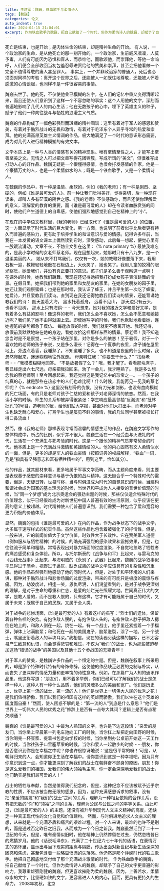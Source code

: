 ```yaml
---
title: 李建军：魏巍，铁血歌手与柔情诗人
tags: [魏巍]
categories: 论文
auto_indent: true
date: 2024-04-15 21:04:01
excerpt: 作为铁血歌手的魏巍，把自己献给了一个时代，但作为柔情诗人的魏巍，却赋予了自己的文字更普遍的影响力。我尊重雄强刚健的魏巍，但更喜欢摧刚为柔的魏巍，因为，上善若水，柔情似水的文字，比坚硬如铁的文字，更容易进人人的内心，因而，更具有更持久的生命力。
---
```

死亡是结束，也是开始；是肉体生命的结束，却是精神生命的开始。
有人说，一个政治家的生命，是从他死亡的那一刻开始的。一个政治家，生前威风凛凜，人莫予毒，人们有可能因为恐惧和盲从，而恭维他，而歌颂他，而崇拜他，等他一命呜呼，人们便会全部收回当初包羞忍辱进贡给他的赞美和崇拜，甚至会把他看做一个完全不值得尊敬的庸人甚至罪人。
事实上，一个并非政治家的普通人，死后也必须面对同样的考验：离开这个世界之后，还能被人一如既往地尊敬，还能被人怀着感激的心情谈起，也同样不是一件很容易的事情。

魏巍去世了。他的死，不仅使他业已模糊的名字，在人们的记忆中重又变得清晰起来，而且还使人们意识到了这样一个不容忽略的事实：这个人用他的文字，深刻而普遍地影响了几代人的内心生活；他在无数孩子的心中，埋下了英雄主义的种子，赋予了他们一种向往战斗与牺牲的浪漫主义气质。

魏巍的作品构成了一幅色彩强烈而斑斓的精神图谱：这里有着对于军人的感恩和赞美，有着对于酷烈战斗的无畏和激情，有着对于毛泽东个人异乎寻常的热爱和崇拜。他的充满高昂英雄主义情调的作品，极大地满足了一个时代的意识形态需要，成为对几代人进行精神模塑的有效文本。

文学本质上是一种与人类的情感有关的精神现象。唯有至情至性之人，才能写出至善至美之文。无情之人可以把文章写得花团锦簇，写成所谓的“美文”，但很难写出打动人心的好作品。魏巍无疑是一个很懂得感情，也很会抒发感情的作家。他是一个豪情万丈的人，也是一个柔情似水的人；既是一个铁血歌手，又是一个柔情诗人。

在魏巍的作品中，有一种是温情、柔软的，例如《我的老师》；有一种是刚烈、坚硬的，例如《谁是最可爱的人》。前一种让我们觉得美好，觉得亲切，后一种现在读来，却叫人多有茫漠的隔世之感。《我的老师》不仅感动你，而且还使你理解爱的意义，理解爱的教育的重要，而《谁是最可爱的人》却在令读者血脉贲张的同时，使他们产生道德上的自卑感，使他们强烈地感觉到自己在精神上的“小”。

在现在的中学语文教材里，《我的老师》已经取代了《谁是最可爱的人》的位置，这一方面显示了时代生活的巨大变化，另一方面，也说明了前者似乎比后者更有持久而普遍的感染力，更有助于培养学生的和谐意识与爱的情感。记得许多年前，当我在一本发黄的语文课本上偶然读到它时，深受感动，此后每一想起，便觉心里有一股暖流涌动。文章不长，不妨全文引在这里：
{% note primary %}
最使我难忘的，是我小学时候的女老师蔡老师。现在回想起来，她那时只有十八九岁，是一个温柔美丽的人。
她从来不打骂我们。仅仅有一次，她的教鞭好像要落下来，我用石板一迎，教鞭轻轻地敲在石板边上，大伙笑了，她也笑了。我用儿童的狡猾的眼光察觉，她爱我们，并没有真正要打的意思。孩子们是多么善于观察这一点啊！
在课外的时候，她教我们跳舞，我现在还记得她把我打扮成女孩子表演跳舞的情景。在假日里，她把我们带到她的家里和女朋友的家里。在她的女朋友的园子里，她还让我们观察蜜蜂；也是在那时候，我认识了蜂王，并且平生第一次吃了蜂蜜。
她爱诗，并且爱教我们读诗。直到现在我还记得她教我们读诗的情景，还能背诵她教我们的诗：
圆天盖着大海，
黑水托着孤舟，
远看不见山，
那天边只有云头，
也看不见树，
那水上只有海鸥⋯⋯
今天想来，她对我的接近文学和爱好文学，是有着多么有益的影响！像这样的老师，我们怎么会不喜欢她，怎么会不愿意和她接近呢？我们见了她不由得就围上去。即使她写字的时候，我们也默默地看着她，连她握笔的姿势都急于模仿。
每逢放假的时候，我们就更不愿离开她。我还记得，放假前我默默地站在她的身边，看她收拾这样那样东西的情景。蔡老师！我不知道您当时是不是察觉，一个孩子站在那里，对你是多么的依恋！至于暑假，对于一个喜欢她的老师的孩子来说，又是多么漫长！记得在一个夏季的夜里，席子铺在屋里地上，旁边点着香，我睡熟了。不知道睡了多久，也不知道是夜里的什么时候，我忽然爬起来，迷迷糊糊地往外就走。
母亲喊住我：“你要去干什么？”
“找蔡老师⋯⋯”我模模糊糊地回答。
“不是放暑假了么？”
哦，我才醒了。看看那块席子，我已经走出六七尺远。母亲把我拉回来，劝了一会儿，我才睡熟了。
我是多么想念我的蔡老师啊！至今回想起来，我还觉得这是我记忆中的珍宝之一。一个孩子的纯真的心，就是那些在热恋中的人们也难比啊！什么时候，我能再见一见我的蔡老师呢？
{% endnote %}
这里没有刻骨的仇恨，没有刀光和剑影，也没有血肉模糊的死亡场面，有的只是老师对孩子仁慈的爱和孩子对老师深情的依恋。然而，在我读小学的时候，师生的关系却被弄得很紧张：学生响应最高领袖“反潮流”和“批林批孔”的号召，造老师的反，给他们贴大字报，甚至对他们大打出手，而老师对学生也缺乏耐心和爱心，打骂学生也是屡见不鲜的事情，我的几位同学甚至被校长打得口鼻流血！

然而，像《我的老师》那样表现寻常而温馨的情感生活的作品，在魏巍文学写作的整体构成中，所占的比例，似乎并不很大。魏巍生活在一个经受血与火洗礼的时代，生活在一个充满生与死考验的时代。这是一个跟他的精神气质非常契合的时代。他本质上是一个充满战斗激情和英雄情结的人。他的内心固然有文人柔情似水的一面，但是，更多的却是军人的铁血豪情（按照词典的权威解释，“铁血”一词，乃是“指具有坚强意志和富有牺牲精神的”，用到这里，恰如其分）。

他的作品，就其题材来看，更多地属于军事文学范畴，而从主题角度来看，则主要是表现基于感恩的崇拜意识与基于仇恨的战斗精神。这无疑合乎一个特殊时代的需要，但是，天旋日转，世易时移，当与时俱进成为时代的自觉意识的时候，当建构和谐社会成为国家的基本理念的时候，当世界和平成为人人接受的普世价值观的时候，当“同一个梦想”成为北京奥运会的强劲主题的时候，那些仅仅适合特殊时代的价值理念，似乎已经很难成为对新世纪中国人普遍有效的生活原则，似乎应该在更高的意义上被超越。时代精神使人们普遍意识到，我们需要一种包含了爱和宽容的更为积极的价值体系。

显然，魏巍的包括《谁是最可爱的人》在内的作品，作为战争状态下的战争文学，大多属于速写样式的纪实作品。虽然这些作品也包含着被强化了的抒情性，但是，一般来讲，它的新闻价值大于文学价值，时效性大于长效性。它在赞美军人道德（例如服从与牺牲精神）的时候，的确充满强烈的感染效果和震撼效果，但是，也往往流于简单和粗糙，常常表现出对暴力场面的过度渲染，不自觉地忽略了牺牲者的痛苦感受和复杂体验。所以，与托尔斯泰的《战争与和平》比起来，与雷马克的《西线无战事》比起来，与海明威的《永别了，武器》比起来，魏巍的战争叙事似乎显得过于简单，视野过于逼仄，缺乏成熟的战争文学应该具有的复杂性和沉重感。他的作品虽然强烈地感动了他的同时代人，但是，对处于和平环境的人们来讲，那种对于酷烈战斗和悲惨场面的过度渲染，带来的有可能只是极度的震惊与疼痛。因为，劫波度过，相逢一笑，恩仇尽泯，人们渴望看到的，是对于战争更深刻的理解，是对于生命的尊重和仁慈，是爱的灿烂光芒照耀大地。世间真正伟大的文学，是教人爱的，而不是教人恨的，只有这样，它才有可能既属于自己的时代，又属于未来；既属于自己的民族，又属于全人类。

对于战争的悲惨场面，《谁是最可爱的人》有着这样的描写：“烈士们的遗体，保留着各种各样的姿势。有抱住敌人腰的，有抱住敌人头的，有掐住敌人脖子把敌人摁倒在地上的，和敌人倒在一起，烧在一起。有一个战士，他手里还紧握着一个手榴弹，弹体上沾满脑浆；和他死在一起的美国鬼子，脑浆迸裂，涂了一地。另一个战士，嘴里还衔着敌人的半块耳朵。”我相信，现在的读者阅读这样的描写，已不太容易产生敌意和仇恨，而会觉得悲哀和难过，不仅为“我们”的战士，也为那些被迫参加这场“错误的战争”的美国以及其他十五个参战国的无辜青年！ 

对于军人的赞美，是魏巍许多作品的一个恒定的主题。但是，魏巍在叙事上所采用的，却是那个特殊时代特有的夸饰修辞，这使他的作品缺乏必要的克制与朴实，从而丧失了更深厚的情感力量和更丰饶的诗性意味。例如，在那篇广为人知的通讯作品里，他这样写道：“朋友们，用不着多举例，你们已经可以了解我们的战士是怎样一种人，这种人有一种什么品质，他们的灵魂多么的美丽和宽广。他们是历史上、世界上第一流的战士，第一流的人！他们是世界上一切伟大人民的优秀之花！是我们值得骄傲，我们以我们的祖国有这样的英雄而骄傲，我们以生在这个英雄的国度而自豪！”然而，使人困惑不解的是：“第一流的人”到底是什么意思？“他们是世界上一切伟大人民的优秀之花”修辞上是否有一点夸大其词？逻辑上是否有点稍欠顺通？

魏巍的《谁是最可爱的人》中最为人熟知的文字，也许是下边这段话：“亲爱的朋友们，当你坐上早晨第一列电车驰向工厂的时候，当你扛上犁把走向田野的时候，当你喝完一杯豆浆、提着书包走向学校的时候，当你坐到办公桌前开始这一天工作的时候，当你往孩子口里塞苹果的时候，当你和爱人一起散步的时候⋯⋯朋友，你是否意识到你是在幸福之中呢？你也许很惊讶地说：‘这是很平常的呀！’可是，从朝鲜归来的人，会知道你正生活在幸福中。请你意识到这是一种幸福吧，因为只有你意识到这一点，你才能更深刻了解我们的战士在朝鲜奋不顾身的原因。朋友！你是这么爱我们的祖国，爱我们的伟大领袖毛主席，你一定会深深地爱我们的战士，他们确实是我们最可爱的人！”

战士的牺牲与奉献，当然是值得我们纪念的，但是，这种纪念不应该被赋予近乎宗教的性质，不应该被当做无限的感恩，因为，这种充满感恩诉求的叙事，没有把“亲爱的朋友”和“我们的战士”之间的关系，理解为一种相互依赖的合作关系，没有把无数的“你”和“领袖”之间的关系，理解为公民与公民之间的平等关系。由此可见，《谁是最可爱的人》的主题，还没有被升华到现代人文主义精神的高度，还缺乏一种真正现代性的文化自觉和价值建构。
然而，与时俱进地追求人文主义的理想，从来就是一个充满矛盾和痛苦的艰难过程。对一个人来讲，最难的也许不是别的，而是通过否定昨日之旧我，从而成为一个今日之新我。魏巍虽然活到了二十一世纪的今天，但是，唯有豪情似旧时，他在精神上仍然停留在过去，仍然恋栈昔日的燃情岁月。他的《话说毛泽东》，充满了二十世纪六七十年代的话语，在豪情万丈的追怀里，显示出与当下现实的距离与隔膜，传达出面对新世纪与新生活深深的困惑和焦虑，甚至包含着一些略显愤懑的失落感。他仍然是那个峥嵘时代的铁血歌手。他把自己彻底地交付给了那个充满战斗激情的时代。
作为铁血歌手的魏巍，把自己献给了一个时代，但作为柔情诗人的魏巍，却赋予了自己的文字更普遍的影响力。我尊重雄强刚健的魏巍，但更喜欢摧刚为柔的魏巍，因为，上善若水，柔情似水的文字，比坚硬如铁的文字，更容易进人人的内心，因而，更具有更持久的生命力。
2008年初秋，北京
